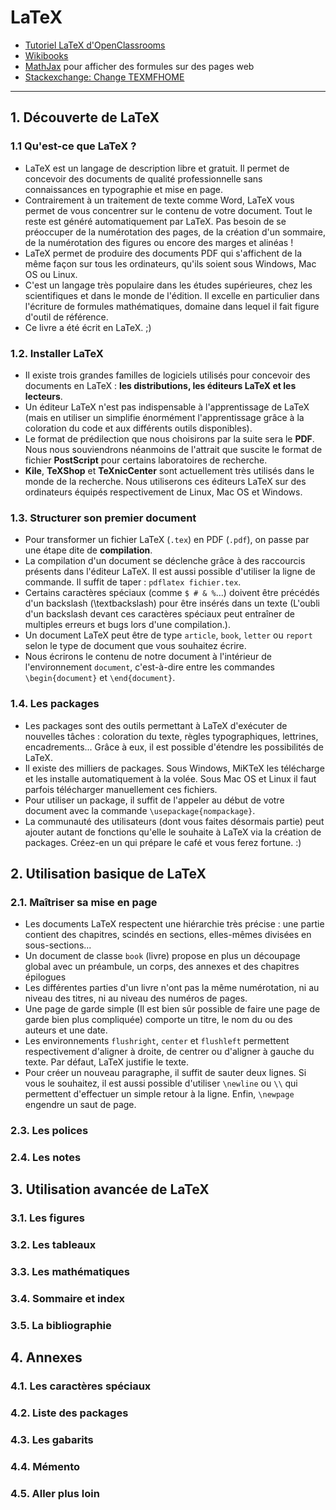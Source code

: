 # LaTeX

* [Tutoriel LaTeX d'OpenClassrooms](http://openclassrooms.com/courses/redigez-des-documents-de-qualite-avec-latex)
* [Wikibooks](http://fr.wikibooks.org/wiki/LaTeX/Cr%C3%A9er_une_extension_ou_une_classe)
* [MathJax](http://www.mathjax.org/) pour afficher des formules sur des pages web
* [Stackexchange: Change TEXMFHOME](http://tex.stackexchange.com/questions/66614/change-texmfhome-per-user)

---

## 1. Découverte de LaTeX

### 1.1 Qu'est-ce que LaTeX ?
- LaTeX est un langage de description libre et gratuit. Il permet de concevoir des documents de qualité professionnelle sans connaissances en typographie et mise en page.
- Contrairement à un traitement de texte comme Word, LaTeX vous permet de vous concentrer sur le contenu de votre document. Tout le reste est généré automatiquement par LaTeX. Pas besoin de se préoccuper de la numérotation des pages, de la création d'un sommaire, de la numérotation des figures ou encore des marges et alinéas !
- LaTeX permet de produire des documents PDF qui s'affichent de la même façon sur tous les ordinateurs, qu'ils soient sous Windows, Mac OS ou Linux.
- C'est un langage très populaire dans les études supérieures, chez les scientifiques et dans le monde de l'édition. Il excelle en particulier dans l'écriture de formules mathématiques, domaine dans lequel il fait figure d'outil de référence.
- Ce livre a été écrit en LaTeX. ;)

### 1.2. Installer LaTeX
- Il existe trois grandes familles de logiciels utilisés pour concevoir des documents en LaTeX : **les distributions, les éditeurs LaTeX et les lecteurs**.
- Un éditeur LaTeX n'est pas indispensable à l'apprentissage de LaTeX (mais en utiliser un simplifie énormément l'apprentissage grâce à la coloration du code et aux différents outils disponibles).
- Le format de prédilection que nous choisirons par la suite sera le **PDF**. Nous nous souviendrons néanmoins de l'attrait que suscite le format de fichier **PostScript** pour certains laboratoires de recherche.
- **Kile**, **TeXShop** et **TeXnicCenter** sont actuellement très utilisés dans le monde de la recherche. Nous utiliserons ces éditeurs LaTeX sur des ordinateurs équipés respectivement de Linux, Mac OS et Windows.

### 1.3. Structurer son premier document
- Pour transformer un fichier LaTeX (`.tex`) en PDF (`.pdf`), on passe par une étape dite de **compilation**.
- La compilation d'un document se déclenche grâce à des raccourcis présents dans l'éditeur LaTeX. Il est aussi possible d'utiliser la ligne de commande. Il suffit de taper : `pdflatex fichier.tex`.
- Certains caractères spéciaux (comme `$ # & %`...) doivent être précédés d'un backslash (\textbackslash) pour être insérés dans un texte (L'oubli d'un backslash devant ces caractères spéciaux peut entraîner de multiples erreurs et bugs lors d'une compilation.).
- Un document LaTeX peut être de type `article`, `book`, `letter` ou `report` selon le type de document que vous souhaitez écrire.
- Nous écrirons le contenu de notre document à l'intérieur de l'environnement `document`, c'est-à-dire entre les commandes `\begin{document}` et `\end{document}`.

### 1.4. Les packages
- Les packages sont des outils permettant à LaTeX d'exécuter de nouvelles tâches : coloration du texte, règles typographiques, lettrines, encadrements... Grâce à eux, il est possible d'étendre les possibilités de LaTeX.
- Il existe des milliers de packages. Sous Windows, MiKTeX les télécharge et les installe automatiquement à la volée. Sous Mac OS et Linux il faut parfois télécharger manuellement ces fichiers.
- Pour utiliser un package, il suffit de l'appeler au début de votre document avec la commande `\usepackage{nompackage}`.
- La communauté des utilisateurs (dont vous faites désormais partie) peut ajouter autant de fonctions qu'elle le souhaite à LaTeX via la création de packages. Créez-en un qui prépare le café et vous ferez fortune. :)

## 2. Utilisation basique de LaTeX

### 2.1. Maîtriser sa mise en page
- Les documents LaTeX respectent une hiérarchie très précise : une partie contient des chapitres, scindés en sections, elles-mêmes divisées en sous-sections...
- Un document de classe `book` (livre) propose en plus un découpage global avec un préambule, un corps, des annexes et des chapitres épilogues
- Les différentes parties d'un livre n'ont pas la même numérotation, ni au niveau des titres, ni au niveau des numéros de pages.
- Une page de garde simple (Il est bien sûr possible de faire une page de garde bien plus compliquée) comporte un titre, le nom du ou des auteurs et une date.
- Les environnements `flushright`, `center` et `flushleft` permettent respectivement d'aligner à droite, de centrer ou d'aligner à gauche du texte. Par défaut, LaTeX justifie le texte.
- Pour créer un nouveau paragraphe, il suffit de sauter deux lignes. Si vous le souhaitez, il est aussi possible d'utiliser `\newline` ou `\\` qui permettent d'effectuer un simple retour à la ligne. Enfin, `\newpage` engendre un saut de page.

### 2.3. Les polices

### 2.4. Les notes

## 3. Utilisation avancée de LaTeX

### 3.1. Les figures

### 3.2. Les tableaux

### 3.3. Les mathématiques

### 3.4. Sommaire et index

### 3.5. La bibliographie

## 4. Annexes

### 4.1. Les caractères spéciaux

### 4.2. Liste des packages

### 4.3. Les gabarits

### 4.4. Mémento

### 4.5. Aller plus loin
